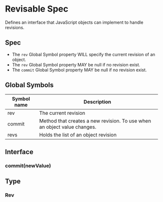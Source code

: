 # Revisable Spec

Defines an interface that JavaScript objects can implement to handle revisions.

## Spec

- The `rev` Global Symbol property WILL specify the current revision of an object.
- The `rev` Global Symbol property MAY be null if no revision exist.
- The `commit` Global Symbol property MAY be null if no revision exist.

## Global Symbols

| Symbol name | Description |
| --- | --- |
| rev | The current revision |
| commit | Method that creates a new revision. To use when an object value changes. |
| revs | Holds the list of an object revision |

## Interface

### commit(newValue)

## Type

### Rev

